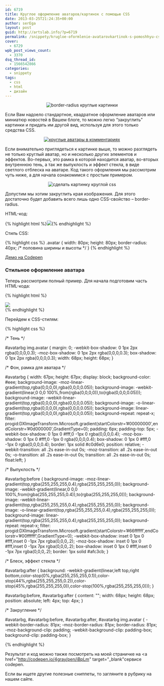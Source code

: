 ```yaml
---
id: 6719
title: Круглое оформление аватаров/картинок с помощью CSS
date: 2013-03-25T21:24:35+00:00
author: serEga
layout: post
guid: http://artslab.info/?p=6719
permalink: /snippety/krugloe-oformlenie-avatarovkartinok-s-pomoshhyu-css/
cover:
  - 6729
wpb_post_views_count:
  - 3370
dsq_thread_id:
  - 1566542866
categories:
  - snippety
tags:
  - css
  - html
  - дизайн
---
```

<center>
  <img src="https://cldup.com/rx8xMLDfrt.jpg" alt="border-radius круглые картинки" class="aligncenter" />
</center>

Если Вам надоело стандартное, квадратное оформление аватаров или миниатюр новостей в Вашем блоге, то можно легко &#8220;закруглить&#8221; картинки и придать им другой вид, используя для этого только средства CSS.


<center>
  <a href="https://cldup.com/-0NW9X6qyY.jpg"><img src="https://cldup.com/lsgmp2Umj6.jpg" alt="круглые аватары в комментариях" /></a>
</center>

Если внимательно приглядеться к картинке выше, то можно разглядеть не только круглый аватар, но и несколько других элементов и эффектов. Во-первых, это рамка в которой находится аватар, во-вторых внутреннюю тень, а так же выпуклость и эффект стекла, в виде светлого отблеска на аватаре. Код такого оформления мы рассмотрим чуть ниже, а для начала ознакомимся с простым примером.

<center>
  <img src="https://cldup.com/8YSNjMBs9p.jpg" alt="сделать картинку круглой css" class="aligncenter" />
</center>

Допустим мы хотим закруглить края изображения. Для этого достаточно будет добавить всего лишь одно CSS-свойство &#8211; border-radius.

HTML-код:

{% highlight html %}<img class="avatar" src="http://placeimg.com/80/80/people" />{% endhighlight %}

Стиль CSS:

{% highlight css %}
.avatar {
  width: 80px;
  height: 80px;
  border-radius: 40px; /\* половина ширины и высоты \*/
}
{% endhighlight %}

<a href="http://codepen.io/4gray/pen/rgEmj" target="_blank">Демо на Codepen</a>

### Стильное оформление аватара

Теперь рассмотрим полный пример. Для начала подготовим часть HTML-кода:

{% highlight html %}
  <div id="avatarbg">
    <img class="avatar" src="http://placeimg.com/90/90/animals" />
  </div>
{% endhighlight %}

Перейдем к CSS-стилям:

{% highlight css %}

/* Тень */

#avatarbg img.avatar {
  margin: 0;
  -webkit-box-shadow: 0 1px 2px rgba(0,0,0,0.3);
  -moz-box-shadow: 0 1px 2px rgba(0,0,0,0.3);
  box-shadow: 0 1px 2px rgba(0,0,0,0.3);
  width: 68px;
  height: 68px;
}

/* Фон, рамка для аватара */

#avatarbg {
  width: 67px;
  height: 67px;
  display: block;
  background-color: #eee;
  background-image: -moz-linear-gradient(top,rgba(0,0,0,0),rgba(0,0,0,0.05));
  background-image: -webkit-gradient(linear,0 0,0 100%,from(rgba(0,0,0,0)),to(rgba(0,0,0,0.05)));
  background-image: -webkit-linear-gradient(top,rgba(0,0,0,0),rgba(0,0,0,0.05));
  background-image: -o-linear-gradient(top,rgba(0,0,0,0),rgba(0,0,0,0.05));
  background-image: linear-gradient(top,rgba(0,0,0,0),rgba(0,0,0,0.05));
  background-repeat: repeat-x;
  filter: progid:DXImageTransform.Microsoft.gradient(startColorstr=&#8217;#00000000&#8242;,endColorstr=&#8217;#0d000000&#8242;,GradientType=0);
  padding: 6px;
  padding-top: 5px;
  -webkit-box-shadow: 0 1px 0 #fff,0 -1px 0 rgba(0,0,0,0.4);
  -moz-box-shadow: 0 1px 0 #fff,0 -1px 0 rgba(0,0,0,0.4);
  box-shadow: 0 1px 0 #fff,0 -1px 0 rgba(0,0,0,0.4);
  border: 1px solid #c0d6e0;
  position: relative;
  -webkit-transition: all .2s ease-in-out 0s;
  -moz-transition: all .2s ease-in-out 0s;
  -o-transition: all .2s ease-in-out 0s;
  transition: all .2s ease-in-out 0s;
  float:left;
}

/* Выпуклость */

#avatarbg:before {
  background-image: -moz-linear-gradient(top,rgba(255,255,255,0.4),rgba(255,255,255,0));
  background-image: -webkit-gradient(linear,0 0,0 100%,from(rgba(255,255,255,0.4)),to(rgba(255,255,255,0)));
  background-image: -webkit-linear-gradient(top,rgba(255,255,255,0.4),rgba(255,255,255,0));
  background-image: -o-linear-gradient(top,rgba(255,255,255,0.4),rgba(255,255,255,0));
  background-image: linear-gradient(top,rgba(255,255,255,0.4),rgba(255,255,255,0));
  background-repeat: repeat-x;
  filter: progid:DXImageTransform.Microsoft.gradient(startColorstr=&#8217;#66ffffff&#8217;,endColorstr=&#8217;#00ffffff&#8217;,GradientType=0);
  -webkit-box-shadow: inset 0 1px 0 #fff,inset 0 -1px 7px rgba(0,0,0,.2);
  -moz-box-shadow: inset 0 1px 0 #fff,inset 0 -1px 7px rgba(0,0,0,.2);
  box-shadow: inset 0 1px 0 #fff,inset 0 -1px 7px rgba(0,0,0,.2);
  border: 1px solid #afc3cb;
}

/\* Блеск, эффект стекла \*/

#avatarbg:after {
  background: -webkit-gradient(linear,left top,right bottom,color-stop(0%,rgba(255,255,255,0.1)),color-stop(44%,rgba(255,255,255,0.2)),color-stop(45%,rgba(255,255,255,0)),color-stop(100%,rgba(255,255,255,0)));
}

#avatarbg:before, #avatarbg:after {
  content: "";
  width: 68px;
  height: 68px;
  position: absolute;
  left: 4px;
  top: 4px;
}

/* Закругление */

#avatarbg, #avatarbg:before, #avatarbg:after, #avatarbg img.avatar {
  -webkit-border-radius: 81px;
  -moz-border-radius: 81px;
  border-radius: 81px;
  -moz-background-clip: padding;
  -webkit-background-clip: padding-box;
  background-clip: padding-box;
}

{% endhighlight %}

Результат и код можно также посмотреть на моей страничке на <a href="http://codepen.io/4gray/pen/iBpLm" target="_blank"сервисе codepen</a>.

Если вы ищете другие полезные сниппеты, то загляните в рубрику на нашем сайте.
